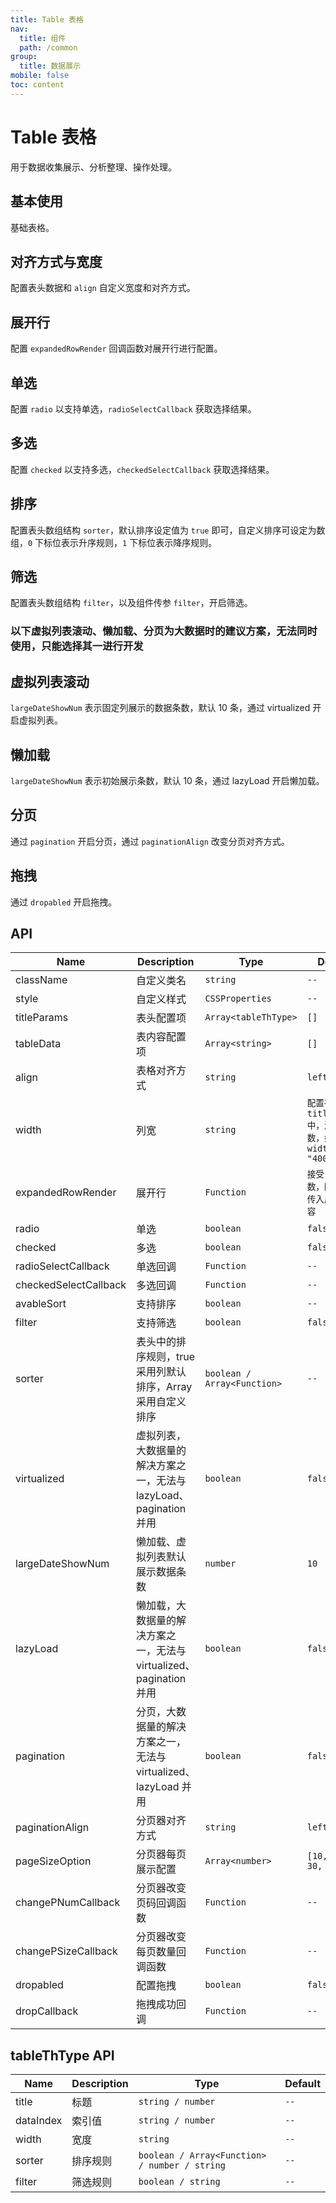 ```yaml
---
title: Table 表格
nav:
  title: 组件
  path: /common
group:
  title: 数据展示
mobile: false
toc: content
---
```


# Table 表格

用于数据收集展示、分析整理、操作处理。

## 基本使用

基础表格。

<code src="./demos/index1.tsx"></code>

## 对齐方式与宽度

配置表头数据和 `align` 自定义宽度和对齐方式。

<code src="./demos/index2.tsx"></code>

## 展开行

配置 `expandedRowRender` 回调函数对展开行进行配置。

<code src="./demos/index3.tsx"></code>

## 单选

配置 `radio` 以支持单选，`radioSelectCallback` 获取选择结果。

<code src="./demos/index4.tsx"></code>

## 多选

配置 `checked` 以支持多选，`checkedSelectCallback` 获取选择结果。

<code src="./demos/index5.tsx"></code>

## 排序

配置表头数组结构 `sorter`，默认排序设定值为 `true` 即可，自定义排序可设定为数组，`0` 下标位表示升序规则，`1` 下标位表示降序规则。

<code src="./demos/index6.tsx"></code>

## 筛选

配置表头数组结构 `filter`，以及组件传参 `filter`，开启筛选。

<code src="./demos/index11.tsx"></code>

### 以下虚拟列表滚动、懒加载、分页为大数据时的建议方案，无法同时使用，只能选择其一进行开发

## 虚拟列表滚动

`largeDateShowNum` 表示固定列展示的数据条数，默认 10 条，通过 virtualized 开启虚拟列表。

<code src="./demos/index7.tsx"></code>

## 懒加载

`largeDateShowNum` 表示初始展示条数，默认 10 条，通过 lazyLoad 开启懒加载。

<code src="./demos/index8.tsx"></code>

## 分页

通过 `pagination` 开启分页，通过 `paginationAlign` 改变分页对齐方式。

<code src="./demos/index9.tsx"></code>

## 拖拽

通过 `dropabled` 开启拖拽。

<code src="./demos/index10.tsx"></code>

## API

| Name                  | Description                                                         | Type                        | Default                                          |
| --------------------- | ------------------------------------------------------------------- | --------------------------- | ------------------------------------------------ |
| className             | 自定义类名                                                          | `string`                    | `--`                                             |
| style                 | 自定义样式                                                          | `CSSProperties`             | `--`                                             |
| titleParams           | 表头配置项                                                          | `Array<tableThType>`        | `[]`                                             |
| tableData             | 表内容配置项                                                        | `Array<string>`             | `[]`                                             |
| align                 | 表格对齐方式                                                        | `string`                    | `left`                                           |
| width                 | 列宽                                                                | `string`                    | `配置在titleParams中，添加参数，如 width: "400"` |
| expandedRowRender     | 展开行                                                              | `Function`                  | `接受自定义参数，回调函数传入展开行内容`         |
| radio                 | 单选                                                                | `boolean`                   | `false`                                          |
| checked               | 多选                                                                | `boolean`                   | `false`                                          |
| radioSelectCallback   | 单选回调                                                            | `Function`                  | `--`                                             |
| checkedSelectCallback | 多选回调                                                            | `Function`                  | `--`                                             |
| avableSort            | 支持排序                                                            | `boolean`                   | `--`                                             |
| filter                | 支持筛选                                                            | `boolean`                   | `false`                                          |
| sorter                | 表头中的排序规则，true 采用列默认排序，Array 采用自定义排序         | `boolean / Array<Function>` | `--`                                             |
| virtualized           | 虚拟列表，大数据量的解决方案之一，无法与 lazyLoad、pagination 并用  | `boolean`                   | `false`                                          |
| largeDateShowNum      | 懒加载、虚拟列表默认展示数据条数                                    | `number`                    | `10`                                             |
| lazyLoad              | 懒加载，大数据量的解决方案之一，无法与 virtualized、pagination 并用 | `boolean`                   | `false`                                          |
| pagination            | 分页，大数据量的解决方案之一，无法与 virtualized、lazyLoad 并用     | `boolean`                   | `false`                                          |
| paginationAlign       | 分页器对齐方式                                                      | `string`                    | `left`                                           |
| pageSizeOption        | 分页器每页展示配置                                                  | `Array<number>`             | `[10, 20, 30, 50]`                               |
| changePNumCallback    | 分页器改变页码回调函数                                              | `Function`                  | `--`                                             |
| changePSizeCallback   | 分页器改变每页数量回调函数                                          | `Function`                  | `--`                                             |
| dropabled             | 配置拖拽                                                            | `boolean`                   | `false`                                          |
| dropCallback          | 拖拽成功回调                                                        | `Function`                  | `--`                                             |

## tableThType API

| Name      | Description | Type                                          | Default |
| --------- | ----------- | --------------------------------------------- | ------- |
| title     | 标题        | `string / number`                             | `--`    |
| dataIndex | 索引值      | `string / number`                             | `--`    |
| width     | 宽度        | `string`                                      | `--`    |
| sorter    | 排序规则    | `boolean / Array<Function> / number / string` | `--`    |
| filter    | 筛选规则    | `boolean / string`                            | `--`    |
